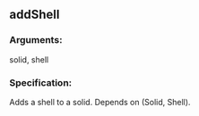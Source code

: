 ## addShell
### Arguments: 
solid, shell
### Specification: 
Adds a shell to a solid. Depends on (Solid, Shell).
